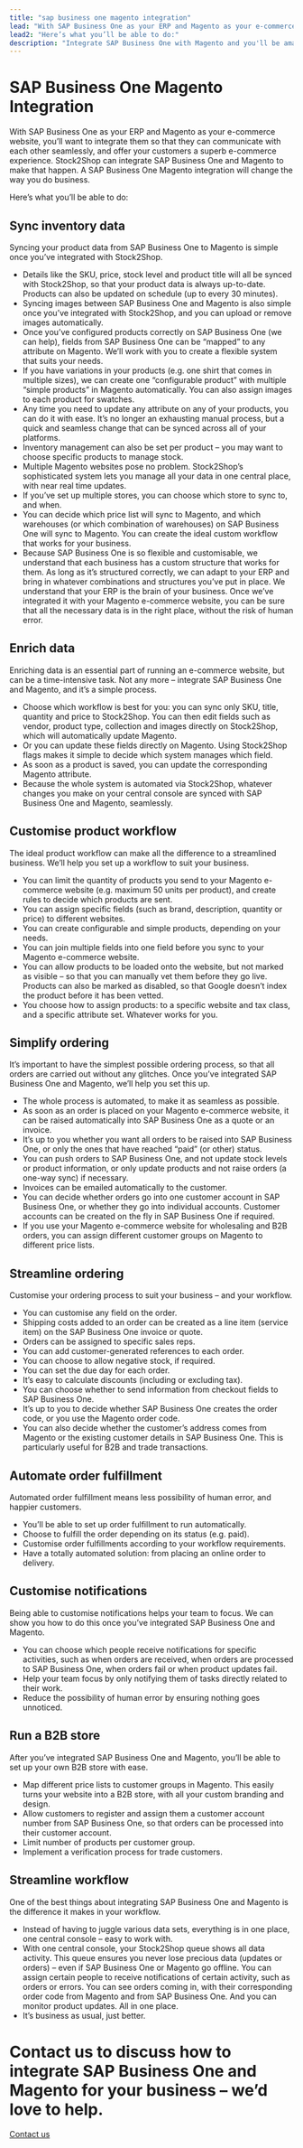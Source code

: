 ```yaml
---
title: "sap business one magento integration"
lead: "With SAP Business One as your ERP and Magento as your e-commerce website, you’ll want to integrate them so that they can communicate with each other seamlessly, and offer your customers a superb e-commerce experience. Stock2Shop can integrate SAP Business One and Magento to make that happen. A SAP Business One Magento integration will change the way you do business."
lead2: "Here’s what you’ll be able to do:"
description: "Integrate SAP Business One with Magento and you'll be amazed how much more efficient your workflow becomes. A SAP Business One Magento Integration automates the ordering process, syncs inventory and streamlines your business. Find out more!"
---
```


SAP Business One Magento Integration
====================================

With SAP Business One as your ERP and Magento as your e-commerce website, you’ll want to integrate them so that they can communicate with each other seamlessly, and offer your customers a superb e-commerce experience. Stock2Shop can integrate SAP Business One and Magento to make that happen. A SAP Business One Magento integration will change the way you do business.  
  
Here’s what you’ll be able to do:

Sync inventory data
-------------------

Syncing your product data from SAP Business One to Magento is simple once you’ve integrated with Stock2Shop.

*   Details like the SKU, price, stock level and product title will all be synced with Stock2Shop, so that your product data is always up-to-date. Products can also be updated on schedule (up to every 30 minutes).
*   Syncing images between SAP Business One and Magento is also simple once you’ve integrated with Stock2Shop, and you can upload or remove images automatically.
*   Once you’ve configured products correctly on SAP Business One (we can help), fields from SAP Business One can be “mapped” to any attribute on Magento. We’ll work with you to create a flexible system that suits your needs.
*   If you have variations in your products (e.g. one shirt that comes in multiple sizes), we can create one “configurable product” with multiple “simple products” in Magento automatically. You can also assign images to each product for swatches.
*   Any time you need to update any attribute on any of your products, you can do it with ease. It’s no longer an exhausting manual process, but a quick and seamless change that can be synced across all of your platforms.
*   Inventory management can also be set per product – you may want to choose specific products to manage stock.
*   Multiple Magento websites pose no problem. Stock2Shop’s sophisticated system lets you manage all your data in one central place, with near real time updates.
*   If you’ve set up multiple stores, you can choose which store to sync to, and when.
*   You can decide which price list will sync to Magento, and which warehouses (or which combination of warehouses) on SAP Business One will sync to Magento. You can create the ideal custom workflow that works for your business.
*   Because SAP Business One is so flexible and customisable, we understand that each business has a custom structure that works for them. As long as it’s structured correctly, we can adapt to your ERP and bring in whatever combinations and structures you’ve put in place. We understand that your ERP is the brain of your business. Once we’ve integrated it with your Magento e-commerce website, you can be sure that all the necessary data is in the right place, without the risk of human error.

Enrich data
-----------

Enriching data is an essential part of running an e-commerce website, but can be a time-intensive task. Not any more – integrate SAP Business One and Magento, and it’s a simple process.

*   Choose which workflow is best for you: you can sync only SKU, title, quantity and price to Stock2Shop. You can then edit fields such as vendor, product type, collection and images directly on Stock2Shop, which will automatically update Magento.
*   Or you can update these fields directly on Magento. Using Stock2Shop flags makes it simple to decide which system manages which field.
*   As soon as a product is saved, you can update the corresponding Magento attribute.
*   Because the whole system is automated via Stock2Shop, whatever changes you make on your central console are synced with SAP Business One and Magento, seamlessly.

Customise product workflow
--------------------------

The ideal product workflow can make all the difference to a streamlined business. We’ll help you set up a workflow to suit your business.

*   You can limit the quantity of products you send to your Magento e-commerce website (e.g. maximum 50 units per product), and create rules to decide which products are sent.
*   You can assign specific fields (such as brand, description, quantity or price) to different websites.
*   You can create configurable and simple products, depending on your needs.
*   You can join multiple fields into one field before you sync to your Magento e-commerce website.
*   You can allow products to be loaded onto the website, but not marked as visible – so that you can manually vet them before they go live. Products can also be marked as disabled, so that Google doesn’t index the product before it has been vetted.
*   You choose how to assign products: to a specific website and tax class, and a specific attribute set. Whatever works for you.

Simplify ordering
-----------------

It’s important to have the simplest possible ordering process, so that all orders are carried out without any glitches. Once you’ve integrated SAP Business One and Magento, we’ll help you set this up.

*   The whole process is automated, to make it as seamless as possible.
*   As soon as an order is placed on your Magento e-commerce website, it can be raised automatically into SAP Business One as a quote or an invoice.
*   It’s up to you whether you want all orders to be raised into SAP Business One, or only the ones that have reached “paid” (or other) status.
*   You can push orders to SAP Business One, and not update stock levels or product information, or only update products and not raise orders (a one-way sync) if necessary.
*   Invoices can be emailed automatically to the customer.
*   You can decide whether orders go into one customer account in SAP Business One, or whether they go into individual accounts. Customer accounts can be created on the fly in SAP Business One if required.
*   If you use your Magento e-commerce website for wholesaling and B2B orders, you can assign different customer groups on Magento to different price lists.

Streamline ordering
-------------------

Customise your ordering process to suit your business – and your workflow.

*   You can customise any field on the order.
*   Shipping costs added to an order can be created as a line item (service item) on the SAP Business One invoice or quote.
*   Orders can be assigned to specific sales reps.
*   You can add customer-generated references to each order.
*   You can choose to allow negative stock, if required.
*   You can set the due day for each order.
*   It’s easy to calculate discounts (including or excluding tax).
*   You can choose whether to send information from checkout fields to SAP Business One.
*   It’s up to you to decide whether SAP Business One creates the order code, or you use the Magento order code.
*   You can also decide whether the customer’s address comes from Magento or the existing customer details in SAP Business One. This is particularly useful for B2B and trade transactions.

Automate order fulfillment
--------------------------

Automated order fulfillment means less possibility of human error, and happier customers.

*   You’ll be able to set up order fulfillment to run automatically.
*   Choose to fulfill the order depending on its status (e.g. paid).
*   Customise order fulfillments according to your workflow requirements.
*   Have a totally automated solution: from placing an online order to delivery.

Customise notifications
-----------------------

Being able to customise notifications helps your team to focus. We can show you how to do this once you’ve integrated SAP Business One and Magento.

*   You can choose which people receive notifications for specific activities, such as when orders are received, when orders are processed to SAP Business One, when orders fail or when product updates fail.
*   Help your team focus by only notifying them of tasks directly related to their work.
*   Reduce the possibility of human error by ensuring nothing goes unnoticed.

Run a B2B store
---------------

After you’ve integrated SAP Business One and Magento, you’ll be able to set up your own B2B store with ease.

*   Map different price lists to customer groups in Magento. This easily turns your website into a B2B store, with all your custom branding and design.
*   Allow customers to register and assign them a customer account number from SAP Business One, so that orders can be processed into their customer account.
*   Limit number of products per customer group.
*   Implement a verification process for trade customers.

Streamline workflow
-------------------

One of the best things about integrating SAP Business One and Magento is the difference it makes in your workflow.

*   Instead of having to juggle various data sets, everything is in one place, one central console – easy to work with.
*   With one central console, your Stock2Shop queue shows all data activity. This queue ensures you never lose precious data (updates or orders) – even if SAP Business One or Magento go offline. You can assign certain people to receive notifications of certain activity, such as orders or errors. You can see orders coming in, with their corresponding order code from Magento and from SAP Business One. And you can monitor product updates. All in one place.
*   It’s business as usual, just better.

Contact us to discuss how to integrate SAP Business One and Magento for your business – we’d love to help.
==========================================================================================================

[Contact us](/contact-us "Contact Stock2Shop")